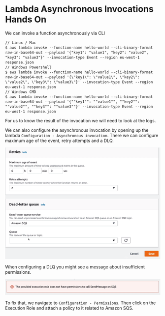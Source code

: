 # Lambda Asynchronous Invocations Hands On

We can invoke a function asynchronously via CLI

```console
// Linux / Mac
$ aws lambda invoke --function-name hello-world --cli-binary-format raw-in-base64-out --payload '{"key1": "value1", "key2": "value2", "key3": "value3"}' --invocation-type Event --region eu-west-1 response.json
// Windows Powershell
$ aws lambda invoke --function-name hello-world --cli-binary-format raw-in-base64-out --payload '{\"key1\": \"value1\", \"key2\": \"value2\", \"key3\": \"value3\"}' --invocation-type Event --region eu-west-1 response.json
// Windows CMD
$ aws lambda invoke --function-name hello-world --cli-binary-format raw-in-base64-out --payload '{""key1"": ""value1"", ""key2"": ""value2"", ""key3"": ""value3""}' --invocation-type Event --region eu-west-1 response.json
```

For us to know the result of the invocation we will need to look at the logs.

We can also configure the asynchronous invocation by opening up the lambda `Configuration - Asynchronous invocation`. There we can configure maximum age of the event, retry attempts and a DLQ.

![](img/2022-05-12-07-40-39.png)

When configuring a DLQ you might see a message about insufficient permissions.

![](img/2022-05-12-07-41-19.png)

To fix that, we navigate to `Configuration - Permissions`. Then click on the Execution Role and attach a policy to it related to Amazon SQS.